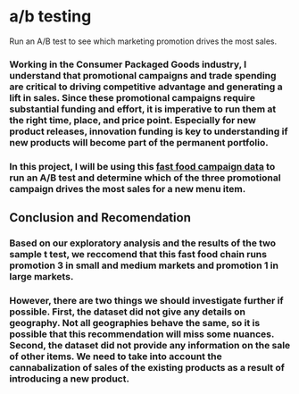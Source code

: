 # a/b testing
 Run an A/B test to see which marketing promotion drives the most sales. 


### Working in the Consumer Packaged Goods industry, I understand that promotional campaigns and trade spending are critical to driving competitive advantage and generating a lift in sales. Since these promotional campaigns require substantial funding and effort, it is imperative to run them at the right time, place, and price point. Especially for new product releases, innovation funding is key to understanding if new products will become part of the permanent portfolio. 

### In this project, I will be using this <a href="https://www.kaggle.com/datasets/chebotinaa/fast-food-marketing-campaign-ab-test">fast food campaign data</a> to run an A/B test and determine which of the three promotional campaign drives the most sales for a new menu item. 


## Conclusion and Recomendation 

### Based on our exploratory analysis and the results of the two sample t test, we reccomend that this fast food chain runs promotion 3 in small and medium markets and promotion 1 in large markets. 

### However, there are two things we should investigate further if possible. First, the dataset did not give any details on geography. Not all geographies behave the same, so it is possible that this recommendation will miss some nuances. Second, the dataset did not provide any information on the sale of other items. We need to take into account the cannabalization of sales of the existing products as a result of introducing a new product. 